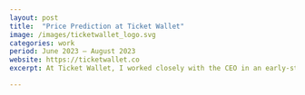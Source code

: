 ```yaml
---
layout: post
title:  "Price Prediction at Ticket Wallet"
image: /images/ticketwallet_logo.svg
categories: work  
period: June 2023 — August 2023
website: https://ticketwallet.co
excerpt: At Ticket Wallet, I worked closely with the CEO in an early-stage startup to advise and design data pipelines, pricing algorithms, and refine product pitches. Engineered the backend authentication and created a multi-modal ticket prediction system.

---
```



